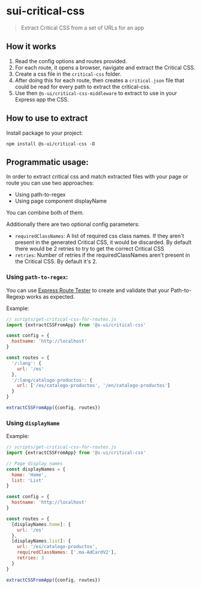 # sui-critical-css

> Extract Critical CSS from a set of URLs for an app

## How it works

1. Read the config options and routes provided.
2. For each route, it opens a browser, navigate and extract the Critical CSS.
3. Create a css file in the `critical-css` folder.
4. After doing this for each route, then creates a `critical.json` file that could be read for every path to extract the critical-css.
5. Use then `@s-ui/critical-css-middleware` to extract to use in your Express app the CSS.

## How to use to extract

Install package to your project:

```
npm install @s-ui/critical-css -D
```

## Programmatic usage:

In order to extract critical css and match extracted files with your page or route you can use two approaches:

- Using path-to-regex
- Using page component displayName

You can combine both of them.

Additionally there are two optional config parameters:

- `requiredClassNames`: A list of required css class names. If they aren't present in the generated Critical CSS, it would be discarded. By default there would be 2 retries to try to get the correct Critical CSS
- `retries`: Number of retries if the requiredClassNames aren't present in the Critical CSS. By default it's 2.

### Using `path-to-regex`:

You can use [Express Route Tester](http://forbeslindesay.github.io/express-route-tester/) to create and validate that your Path-to-Regexp works as expected.

Example:

```js
// scripts/get-critical-css-for-routes.js
import {extractCSSFromApp} from '@s-ui/critical-css'

const config = {
  hostname: 'http://localhost'
}

const routes = {
  '/:lang': {
    url: '/es'
  },
  '/:lang/catalogo-productos': {
    url: ['/es/catalogo-productos', '/en/catalogo-productos']
  }
}

extractCSSFromApp({config, routes})
```

### Using `displayName`

Example:

```js
// scripts/get-critical-css-for-routes.js
import {extractCSSFromApp} from '@s-ui/critical-css'

// Page display names
const displayNames = {
  home: 'Home',
  list: 'List'
}

const config = {
  hostname: 'http://localhost'
}

const routes = {
  [displayNames.home]: {
    url: '/es'
  },
  [displayNames.list]: {
    url: '/es/catalogo-productos',
    requiredClassNames: ['.ma-AdCardV2'],
    retries: 3
  }
}

extractCSSFromApp({config, routes})
```
